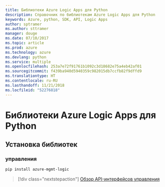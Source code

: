 ```yaml
---
title: Библиотеки Azure Logic Apps для Python
description: Справочник по библиотекам Azure Logic Apps для Python
keywords: Azure, python, SDK, API, Logic Apps
author: sptramer
ms.author: sttramer
manager: douge
ms.date: 07/10/2017
ms.topic: article
ms.prod: azure
ms.technology: azure
ms.devlang: python
ms.service: multiple
ms.openlocfilehash: 253a7e72f91761b1092c3d18682e75a4eb42af01
ms.sourcegitcommit: f439ba940d5940359c982015db7ccfb82f9dffd9
ms.translationtype: HT
ms.contentlocale: ru-RU
ms.lasthandoff: 11/21/2018
ms.locfileid: "52276818"
---
```

# <a name="azure-logic-apps-libraries-for-python"></a>Библиотеки Azure Logic Apps для Python

## <a name="install-the-libraries"></a>Установка библиотек


### <a name="management"></a>управления

```bash
pip install azure-mgmt-logic
```
> [!div class="nextstepaction"]
> [Обзор API-интерфейсов управления](/python/api/overview/azure/logicapps/management)